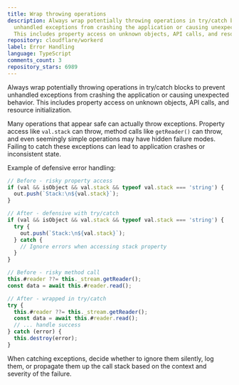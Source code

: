 ```yaml
---
title: Wrap throwing operations
description: Always wrap potentially throwing operations in try/catch blocks to prevent
  unhandled exceptions from crashing the application or causing unexpected behavior.
  This includes property access on unknown objects, API calls, and resource initialization.
repository: cloudflare/workerd
label: Error Handling
language: TypeScript
comments_count: 3
repository_stars: 6989
---
```


Always wrap potentially throwing operations in try/catch blocks to prevent unhandled exceptions from crashing the application or causing unexpected behavior. This includes property access on unknown objects, API calls, and resource initialization.

Many operations that appear safe can actually throw exceptions. Property access like `val.stack` can throw, method calls like `getReader()` can throw, and even seemingly simple operations may have hidden failure modes. Failing to catch these exceptions can lead to application crashes or inconsistent state.

Example of defensive error handling:

```typescript
// Before - risky property access
if (val && isObject && val.stack && typeof val.stack === 'string') {
  out.push(`Stack:\n${val.stack}`);
}

// After - defensive with try/catch
if (val && isObject && val.stack && typeof val.stack === 'string') {
  try {
    out.push(`Stack:\n${val.stack}`);
  } catch {
    // Ignore errors when accessing stack property
  }
}

// Before - risky method call
this.#reader ??= this._stream.getReader();
const data = await this.#reader.read();

// After - wrapped in try/catch
try {
  this.#reader ??= this._stream.getReader();
  const data = await this.#reader.read();
  // ... handle success
} catch (error) {
  this.destroy(error);
}
```

When catching exceptions, decide whether to ignore them silently, log them, or propagate them up the call stack based on the context and severity of the failure.